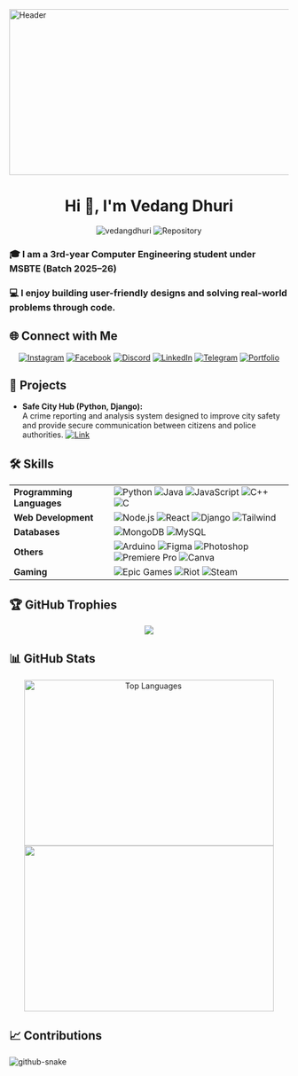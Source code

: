 <a href="https://vedangdhuri.github.io/portfolio-main/">
  <img src="https://github.com/vedangdhuri/images/blob/main/standard.gif?raw=true" alt="Header" width="1011" height="299">
</a>

<h1 align="center">Hi 👋, I'm Vedang Dhuri</h1>
<p align="center">
  <img src="https://komarev.com/ghpvc/?username=vedangdhuri&label=Profile%20views&color=0e75b6&style=flat" alt="vedangdhuri" />
  <img src="https://img.shields.io/badge/Total_Repos-9-5865F2?style=flat" alt="Repository" />
</p>
<h3 align="left">🎓 I am a 3rd-year Computer Engineering student under MSBTE (Batch 2025–26)</h3>
<h3 align="left">💻 I enjoy building user-friendly designs and solving real-world problems through code.</h3>

## 🌐 Connect with Me
<div align="center">
  <a href="https://www.instagram.com/vedang.dhuri.69" target="_blank"><img src="https://img.shields.io/badge/Instagram-%23E4405F.svg?style=for-the-badge&logo=Instagram&logoColor=white" alt="Instagram"></a>
  <a href="https://www.facebook.com/vedang.dhuri.69/" target="_blank"><img src="https://img.shields.io/badge/Facebook-%231877F2.svg?style=for-the-badge&logo=Facebook&logoColor=white" alt="Facebook"></a>
  <a href="https://discord.com/invite/mHp6krXD82" target="_blank"><img src="https://img.shields.io/badge/Discord-%235865F2.svg?style=for-the-badge&logo=discord&logoColor=white" alt="Discord"></a>
  <a href="https://www.linkedin.com/in/vedang-dhuri-b03280348/" target="_blank"><img src="https://img.shields.io/badge/linkedin-%230077B5.svg?style=for-the-badge&logo=linkedin&logoColor=white" alt="LinkedIn"></a>
  <a href="https://t.me/vedangdhuri69" target="_blank"><img src="https://img.shields.io/badge/Telegram-2CA5E0?style=for-the-badge&logo=telegram&logoColor=white" alt="Telegram"></a>
  <a href="https://vedangdhuri.github.io/portfolio-main/" target="_blank"><img src="https://img.shields.io/badge/Portfolio-%23000000.svg?style=for-the-badge&logo=firefox&logoColor=#FF7139" alt="Portfolio"/></a>
</div>

## 🚀 Projects  

- **Safe City Hub (Python, Django):**  
  A crime reporting and analysis system designed to improve city safety and provide secure communication between citizens and police authorities. [![Link](https://img.shields.io/badge/GitHub-%23121011.svg?logo=github&logoColor=white)](https://github.com/vedangdhuri/SafeCity-Hub)

## 🛠️ Skills  
<table>
  <tr>
    <td><b>Programming Languages</b></td>
    <td>
      <img src="https://img.shields.io/badge/python-3670A0?style=for-the-badge&logo=python&logoColor=ffdd54" alt="Python">
      <img src="https://img.shields.io/badge/java-%23ED8B00.svg?style=for-the-badge&logo=openjdk&logoColor=white" alt="Java">
      <img src="https://img.shields.io/badge/javascript-%23323330.svg?style=for-the-badge&logo=javascript&logoColor=%23F7DF1E" alt="JavaScript">
      <img src="https://img.shields.io/badge/c++-%2300599C.svg?style=for-the-badge&logo=c%2B%2B&logoColor=white" alt="C++">
      <img src="https://img.shields.io/badge/c-%2300599C.svg?style=for-the-badge&logo=c&logoColor=white" alt="C">
    </td>
  </tr>
  <tr>
    <td><b>Web Development</b></td>
    <td>
      <img src="https://img.shields.io/badge/node.js-6DA55F?style=for-the-badge&logo=node.js&logoColor=white" alt="Node.js">
      <img src="https://img.shields.io/badge/react-%2320232a.svg?style=for-the-badge&logo=react&logoColor=%2361DAFB" alt="React">
      <img src="https://img.shields.io/badge/django-%23092E20.svg?style=for-the-badge&logo=django&logoColor=white" alt="Django">
      <img src="https://img.shields.io/badge/tailwindcss-%2338B2AC.svg?style=for-the-badge&logo=tailwind-css&logoColor=white" alt="Tailwind">
    </td>
  </tr>
  <tr>
    <td><b>Databases</b></td>
    <td>
      <img src="https://img.shields.io/badge/MongoDB-%234ea94b.svg?style=for-the-badge&logo=mongodb&logoColor=white" alt="MongoDB">
      <img src="https://img.shields.io/badge/mysql-4479A1.svg?style=for-the-badge&logo=mysql&logoColor=white" alt="MySQL">
    </td>
  </tr>
  <tr>
    <td><b>Others</b></td>
    <td>
      <img src="https://img.shields.io/badge/-Arduino-00979D?style=for-the-badge&logo=Arduino&logoColor=white" alt="Arduino">
      <img src="https://img.shields.io/badge/figma-%23F24E1E.svg?style=for-the-badge&logo=figma&logoColor=white" alt="Figma">
      <img src="https://img.shields.io/badge/adobe%20photoshop-%2331A8FF.svg?style=for-the-badge&logo=adobe%20photoshop&logoColor=white" alt="Photoshop">
      <img src="https://img.shields.io/badge/Adobe%20Premiere%20Pro-9999FF.svg?style=for-the-badge&logo=Adobe%20Premiere%20Pro&logoColor=white" alt="Premiere Pro">
      <img src="https://img.shields.io/badge/Canva-%2300C4CC.svg?style=for-the-badge&logo=Canva&logoColor=white" alt="Canva">
    </td>
  </tr>
  <tr>
    <td><b>Gaming</b></td>
    <td>
      <img src="https://img.shields.io/badge/epicgames-%23313131.svg?style=for-the-badge&logo=epicgames&logoColor=white" alt="Epic Games">
      <img src="https://img.shields.io/badge/riotgames-D32936.svg?style=for-the-badge&logo=riotgames&logoColor=white" alt="Riot">
      <img src="https://img.shields.io/badge/steam-%23000000.svg?style=for-the-badge&logo=steam&logoColor=white" alt="Steam">
    </td>
  </tr>
</table>

## 🏆 GitHub Trophies

<div align="center">
  <img src="https://github-trophies.vercel.app/?username=vedangdhuri&theme=radical" />
</div>
<!-- <div align="center">
  <img src="https://github-profile-trophy.vercel.app/?username=vedangdhuri&theme=radical" />
</div> -->

## 📊 GitHub Stats  

<div align="center">
  <!-- <img src="https://github-readme-stats.vercel.app/api?username=vedangdhuri&theme=dark&hide_border=false&include_all_commits=false&count_private=false" alt="Vedang's GitHub stats" width="450" height="299"/> <br /> -->
  <img src="https://github-readme-stats.vercel.app/api/top-langs/?username=vedangdhuri&theme=dark&hide_border=false&include_all_commits=false&count_private=false&layout=compact" alt="Top Languages" width="450" height="299"/> <br />
  <img src="https://nirzak-streak-stats.vercel.app/?user=vedangdhuri&theme=dark&hide_border=false" alt="" width="450" height="299"/>
</div>

## 📈 Contributions

<picture>
  <source media="(prefers-color-scheme: dark)" srcset="https://raw.githubusercontent.com/vedangdhuri/vedangdhuri/refs/heads/output/github-contribution-grid-snake-dark.svg" />
  <source media="(prefers-color-scheme: light)" srcset="https://raw.githubusercontent.com/vedangdhuri/vedangdhuri/refs/heads/output/github-contribution-grid-snake.svg" />
  <img alt="github-snake" src="github-snake.svg" />
</picture>
